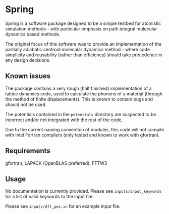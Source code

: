 # Spring

Spring is a software package designed to be a simple testbed for atomistic
simulation methods - with particular emphasis on path integral molecular
dynamics based methods.

The original focus of this software was to provide an implementation of the
partially adiabatic centroid molecular dynamics method - where code simplicity
and reusability (rather than efficiency) should take precedence in any design
decisions.

## Known issues

The package contains a very rough (half finished) implementation of a lattice
dynamics code, used to calculate the phonons of a material (through the method
of finite displacements). This is known to contain bugs and should not be used.

The potentials contained in the `potentials` directory are suspected to be
incorrect and/or not integrated with the rest of the code.

Due to the current naming convention of modules, this code will not compile
with Intel Fortran compilers (only tested and known to work with gfortran).

## Requirements

gfortran, LAPACK (OpenBLAS preferred), FFTW3

## Usage

No documentation is currently provided. Please see `inputs/input_keywords` for a
list of valid keywords to the input file.

Please see `inputs/dft_pes.in` for an example input file.

